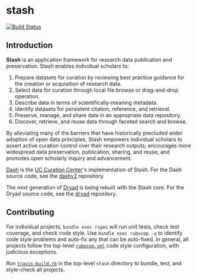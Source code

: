 # stash

[![Build Status](https://travis-ci.org/CDL-Dryad/stash.svg?branch=main)](https://travis-ci.org/CDL-Dryad/stash) 

## Introduction

**Stash** is an application framework for research data publication and
preservation. Stash enables individual scholars to:

1. Prepare datasets for curation by reviewing best practice guidance for
   the creation or acquisition of research data.
2. Select data for curation through local file browse or drag-and-drop
   operation.
3. Describe data in terms of scientifically-meaning metadata.
4. Identify datasets for persistent citation, reference, and retrieval.
5. Preserve, manage, and share data in an appropriate data repository.
6. Discover, retrieve, and reuse data through faceted search and browse.

By alleviating many of the barriers that have historically precluded wider
adoption of open data principles, Stash empowers individual scholars to
assert active curation control over their research outputs; encourages more
widespread data preservation, publication, sharing, and reuse;
and promotes open scholarly inquiry and advancement.

[Dash](https://dash.ucop.edu/) is the
[UC Curation Center](http://www.cdlib.org/uc3/)'s implementation of Stash.
For the Dash source code, see the [dashv2](https://github.com/CDLUC3/dashv2)
repository.

The next generation of [Dryad](https://datadryad.org) is being rebuilt
with the Stash core. For the Dryad source code, see the
[dryad](https://github.com/CDL-Dryad/dryad-app) repository.

## Contributing

For individual projects, `bundle exec rspec` will run unit tests, check test
coverage, and check code style. Use `bundle exec rubocop -a` to identify
code style problems and auto-fix any that can be auto-fixed. In general,
all projects follow the top-level [`rubocop.yml`](rubocop.yml) code style
configuration, with judicious exceptions.

Run [`travis-build.rb`](travis-build.rb) in the top-level `stash` directory
to bundle, test, and style-check all projects.

